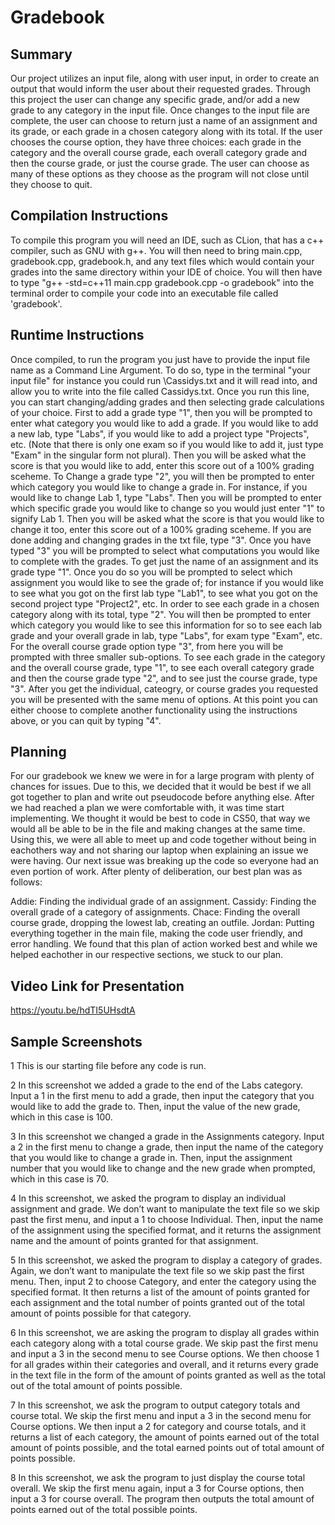 # Gradebook

## Summary
Our project utilizes an input file, along with user input, in order to create an output that would inform the user about their requested grades. Through this project the user can change any specific grade, and/or add a new grade to any category in the input file. Once changes to the input file are complete, the user can choose to return just a name of an assignment and its grade, or each grade in a chosen category along with its total. If the user chooses the course option, they have three choices: each grade in the category and the overall course grade, each overall category grade and then the course grade, or just the course grade. The user can choose as many of these options as they choose as the program will not close until they choose to quit. 

## Compilation Instructions

To compile this program you will need an IDE, such as CLion, that has a c++ compiler, such as GNU with g++. You will then need to bring main.cpp, gradebook.cpp, gradebook.h, and any text files which would contain your grades into the same directory within your IDE of choice. You will then have to type "g++ -std=c++11 main.cpp gradebook.cpp -o gradebook" into the terminal order to compile your code into an executable file called 'gradebook'.

## Runtime Instructions

Once compiled, to run the program you just have to provide the input file name as a Command Line Argument. To do so, type in the terminal \"your input file" for instance you could run \Cassidys.txt and it will read into, and allow you to write into the file called Cassidys.txt. Once you run this line, you can start changing/adding grades and then selecting grade calculations of your choice. First to add a grade type "1", then you will be prompted to enter what category you would like to add a grade. If you would like to add a new lab, type "Labs", if you would like to add a project type "Projects", etc. (Note that there is only one exam so if you would like to add it, just type "Exam" in the singular form not plural). Then you will be asked what the score is that you would like to add, enter this score out of a 100% grading sceheme. To Change a grade type "2", you will then be prompted to enter which category you would like to change a grade in. For instance,  if you would like to change Lab 1, type "Labs". Then you will be prompted to enter which specific grade you would like to change so you would just enter "1" to signify Lab 1. Then you will be asked what the score is that you would like to change it too, enter this score out of a 100% grading sceheme. If you are done adding and changing grades in the txt file, type "3". Once you have typed "3" you will be prompted to select what computations you would like to complete with the grades. To get just the name of an assignment and its grade type "1". Once you do so you will be prompted to select which assignment you would like to see the grade of; for instance if you would like to see what you got on the first lab type "Lab1", to see what you got on the second project type "Project2", etc. In order to see each grade in a chosen category along with its total, type "2". You will then be prompted to enter which category you would like to see this information for so to see each lab grade and your overall grade in lab, type "Labs", for exam type "Exam", etc. For the overall course grade option type "3", from here you will be prompted with three smaller sub-options. To see each grade in the category and the overall course grade, type "1", to see each overall category grade and then the course grade type "2", and to see just the course grade, type "3". After you get the individual, cateogry, or course grades you requested you will be presented with the same menu of options. At this point you can either choose to complete another functionality using the instructions above, or you can quit by typing "4". 

## Planning

For our gradebook we knew we were in for a large program with plenty of chances for issues. Due to this, we decided that it would be best
if we all got together to plan and write out pseudocode before anything else. After we had reached a plan we were comfortable with, it was time
start implementing. We thought it would be best to code in CS50, that way we would all be able to be in the file and making changes at the same time. 
Using this, we were all able to meet up and code together without being in eachothers way and not sharing our laptop when explaining an issue we were having. Our next issue was breaking up the code so everyone had an even portion of work. After plenty of deliberation, our best plan was as follows:

Addie: Finding the individual grade of an assignment. 
Cassidy: Finding the overall grade of a category of assignments. 
Chace: Finding the overall course grade, dropping the lowest lab, creating an outfile. 
Jordan: Putting everything together in the main file, making the code user friendly, and error handling. 
We found that this plan of action worked best and while we helped eachother in our respective sections, we stuck to our plan.

## Video Link for Presentation
https://youtu.be/hdTI5UHsdtA

## Sample Screenshots
1
This is our starting file before any code is run.

2
In this screenshot we added a grade to the end of the Labs category. Input a 1 in the first menu to add a grade, then input the category that you would like to add the grade to. Then, input the value of the new grade, which in this case is 100.

3
In this screenshot we changed a grade in the Assignments category. Input a 2 in the first menu to change a grade, then input the name of the category that you would like to change a grade in. Then, input the assignment number that you would like to change and the new grade when prompted, which in this case is 70. 

4
In this screenshot, we asked the program to display an individual assignment and grade. We don’t want to manipulate the text file so we skip past the first menu, and input a 1 to choose Individual. Then, input the name of the assignment using the specified format, and it returns the assignment name and the amount of points granted for that assignment.

5
In this screenshot, we asked the program to display a category of grades. Again, we don’t want to manipulate the text file so we skip past the first menu. Then, input 2 to choose Category, and enter the category using the specified format. It then returns a list of the amount of points granted for each assignment and the total number of points granted out of the total amount of points possible for that category.

6
In this screenshot, we are asking the program to display all grades within each category along with a total course grade. We skip past the first menu and input a 3 in the second menu to see Course options. We then choose 1 for all grades within their categories and overall, and it returns every grade in the text file in the form of the amount of points granted as well as the total out of the total amount of points possible.

7
In this screenshot, we ask the program to output category totals and course total. We skip the first menu and input a 3 in the second menu for Course options. We then input a 2 for category and course totals, and it returns a list of each category, the amount of points earned out of the total amount of points possible, and the total earned points out of total amount of points possible.

8
In this screenshot, we ask the program to just display the course total overall. We skip the first menu again, input a 3 for Course options, then input a 3 for course overall. The program then outputs the total amount of points earned out of the total possible points.
